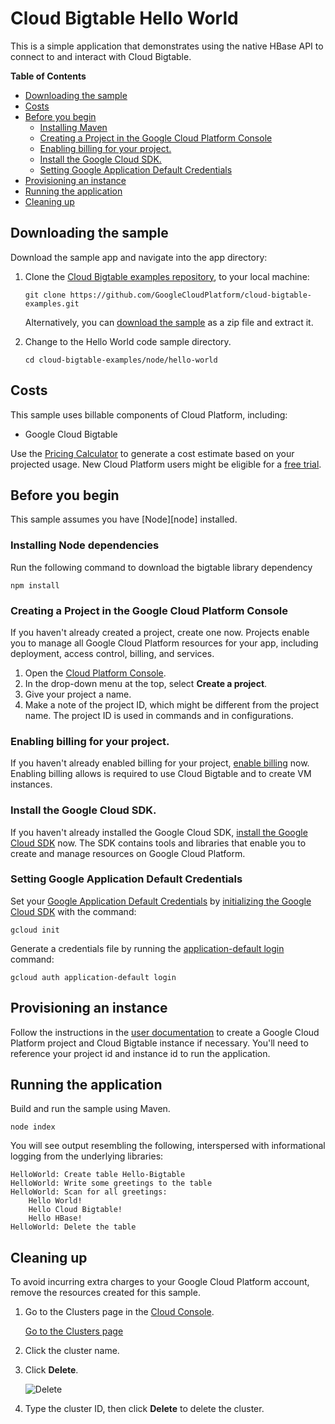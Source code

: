 # Cloud Bigtable Hello World

This is a simple application that demonstrates using the native HBase API
to connect to and interact with Cloud Bigtable.

<!-- START doctoc generated TOC please keep comment here to allow auto update -->
<!-- DON'T EDIT THIS SECTION, INSTEAD RE-RUN doctoc TO UPDATE -->

**Table of Contents**

- [Downloading the sample](#downloading-the-sample)
- [Costs](#costs)
- [Before you begin](#before-you-begin)
  - [Installing Maven](#installing-maven)
  - [Creating a Project in the Google Cloud Platform Console](#creating-a-project-in-the-google-cloud-platform-console)
  - [Enabling billing for your project.](#enabling-billing-for-your-project)
  - [Install the Google Cloud SDK.](#install-the-google-cloud-sdk)
  - [Setting Google Application Default Credentials](#setting-google-application-default-credentials)
- [Provisioning an instance](#provisioning-an-instance)
- [Running the application](#running-the-application)
- [Cleaning up](#cleaning-up)

<!-- END doctoc generated TOC please keep comment here to allow auto update -->


## Downloading the sample

Download the sample app and navigate into the app directory:

1.  Clone the [Cloud Bigtable examples repository][github-repo], to your local
    machine:

        git clone https://github.com/GoogleCloudPlatform/cloud-bigtable-examples.git

    Alternatively, you can [download the sample][github-zip] as a zip file and
    extract it.

2.  Change to the Hello World code sample directory.

        cd cloud-bigtable-examples/node/hello-world

[github-repo]: https://github.com/GoogleCloudPlatform/cloud-bigtable-examples
[github-zip]: https://github.com/GoogleCloudPlatform/cloud-bigtable-examples/archive/master.zip


## Costs

This sample uses billable components of Cloud Platform, including:

+   Google Cloud Bigtable

Use the [Pricing Calculator][bigtable-pricing] to generate a cost estimate
based on your projected usage.  New Cloud Platform users might be eligible for
a [free trial][free-trial].

[bigtable-pricing]: https://cloud.google.com/products/calculator/#id=1eb47664-13a2-4be1-9d16-6722902a7572
[free-trial]: https://cloud.google.com/free-trial


## Before you begin

This sample assumes you have [Node][node] installed.

[nodejs]: https://nodejs.org

### Installing Node dependencies

Run the following command to download the bigtable library dependency

    npm install

### Creating a Project in the Google Cloud Platform Console

If you haven't already created a project, create one now. Projects enable you to
manage all Google Cloud Platform resources for your app, including deployment,
access control, billing, and services.

1. Open the [Cloud Platform Console][cloud-console].
1. In the drop-down menu at the top, select **Create a project**.
1. Give your project a name.
1. Make a note of the project ID, which might be different from the project
   name. The project ID is used in commands and in configurations.

[cloud-console]: https://console.cloud.google.com/

### Enabling billing for your project.

If you haven't already enabled billing for your project, [enable
billing][enable-billing] now.  Enabling billing allows is required to use Cloud Bigtable
and to create VM instances.

[enable-billing]: https://console.cloud.google.com/project/_/settings

### Install the Google Cloud SDK.

If you haven't already installed the Google Cloud SDK, [install the Google
Cloud SDK][cloud-sdk] now. The SDK contains tools and libraries that enable you
to create and manage resources on Google Cloud Platform.

[cloud-sdk]: https://cloud.google.com/sdk/

### Setting Google Application Default Credentials

Set your [Google Application Default
Credentials][application-default-credentials] by [initializing the Google Cloud
SDK][cloud-sdk-init] with the command:

    gcloud init

Generate a credentials file by running the [application-default login](https://cloud.google.com/sdk/gcloud/reference/auth/application-default/login) command:

    gcloud auth application-default login

[cloud-sdk-init]: https://cloud.google.com/sdk/docs/initializing
[application-default-credentials]: https://developers.google.com/identity/protocols/application-default-credentials


## Provisioning an instance

Follow the instructions in the [user
documentation](https://cloud.google.com/bigtable/docs/creating-instance) to
create a Google Cloud Platform project and Cloud Bigtable instance if necessary.
You'll need to reference your project id and instance id to run the
application.


## Running the application

Build and run the sample using Maven.

    node index

You will see output resembling the following, interspersed with informational logging
from the underlying libraries:

    HelloWorld: Create table Hello-Bigtable
    HelloWorld: Write some greetings to the table
    HelloWorld: Scan for all greetings:
        Hello World!
        Hello Cloud Bigtable!
        Hello HBase!
    HelloWorld: Delete the table


## Cleaning up

To avoid incurring extra charges to your Google Cloud Platform account, remove
the resources created for this sample.

1.  Go to the Clusters page in the [Cloud
    Console](https://console.cloud.google.com).

    [Go to the Clusters page](https://console.cloud.google.com/project/_/bigtable/clusters)

1.  Click the cluster name.

1.  Click **Delete**.

    ![Delete](https://cloud.google.com/bigtable/img/delete-quickstart-cluster.png)

1. Type the cluster ID, then click **Delete** to delete the cluster.

